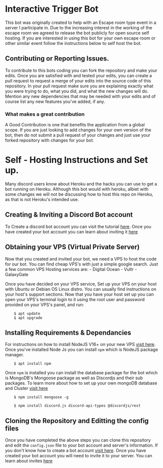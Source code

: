 # Interactive Trigger Bot

This bot was originally created to help with an Escape room type event in a server I participate in. Due to the increasing interest in the working
of the escape room we agreed to release the bot publicly for open source self hosting. If you are interested in using this bot for your own escape
room or other similar event follow the instructions below to self host the bot. 

## Contributing or Reporting Issues.

To contribute to this bots coding you can fork the repository and make your edits. Once you are satisfied with and tested your edits, you can create a
pull request to request a merge of your edits into the source code of this repository. In your pull request make sure you are explaining exactly what you 
were trying to do, what you did, and what the new changes will do. Mention any new dependencies that may be needed with your edits and of course list any 
new features you've added, if any.

### What makes a great contribution

A Good Contribution is one that benefits the application from a global scope. If you are just looking to add changes for your own version of the bot, then do not
submit a pull request of your changes and just use your forked repository with changes for your bot. 

# Self - Hosting Instructions and Set up. 

Many discord users know about Heroku and the hacks you can use to get a bot running on Heroku. Although this bot would with heroku, albiet with some changes 
we will not be discussing how to host this repo on Heroku, as that is not Heroku's intended use.

## Creating & Inviting a Discord Bot account

To Create a discord bot account you can visit the tutorial [here](https://discordjs.guide/preparations/setting-up-a-bot-application.html#creating-your-bot). Once you have created your bot account you can learn about inviting it [here](https://discordjs.guide/preparations/adding-your-bot-to-servers.html#creating-and-using-your-invite-link)

## Obtaining your VPS (Virtual Private Server)

Now that you created and invited your bot, we need a VPS to host the code for our bot. You can find cheap VPS's with just a simple google search. Just a few common VPS Hosting services are: 
    - Digital Ocean
    - Vultr
    - GalaxyGate

Once you have decided on your VPS service, Set up your VPS on your host with Ubuntu or Debian OS Linux distro. You can usually find instructions on your host's support sections. Now that you have your host set up you can open your VPS's terminal login to it using the root user and password provided on your VPS's panel, and run: 
```
    $ apt update
    $ apt upgrade
```

## Installing Requirements & Dependancies

For instructions on how to install NodeJS V16+ on your new VPS [visit here](https://joshtronic.com/2021/05/09/how-to-install-nodejs-16-on-ubuntu-2004-lts/). Once you've installed Node Js you can install `npm` which is NodeJS package manager.
```
    $ apt install npm
```

Once `npm` is installed you can install the database package for the bot which is MongoDB's Mongoose package as well as Discordjs and their sub packages. To learn more about how to set up your own mongoDB database and Cluster [visit here](https://docs.atlas.mongodb.com/tutorial/create-atlas-account/)
```
    $ npm install mongoose -g
```
```
    $ npm install discord.js discord-api-types @discordjs/rest
```

## Cloning the Repository and Editting the config files

Once you have completed the above steps you can clone this repository and edit the `config.json` file to your bot account and server's information. If you don't know how to create a bot account [visit here](https://discordjs.guide/preparations/setting-up-a-bot-application.html#creating-your-bot). Once you have created your bot account you will need to invite it to your server. You can learn about invites [here](https://discordjs.guide/preparations/adding-your-bot-to-servers.html#creating-and-using-your-invite-link)

